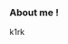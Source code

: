 ### About me !

<!--
**0xk1rk/0xk1rk** is a ✨ _special_ ✨ repository because its `README.md` (this file) appears on your GitHub profile.

Here are some ideas to get you started:

- 🔭 I’m currently working on ...
- 🌱 I’m currently learning about hacking in a general sense, but also wish to learn about how computers work from the fundamental levels of the tranistor and up
- 📫 You can reach me on discord @ () 

--> k1rk
